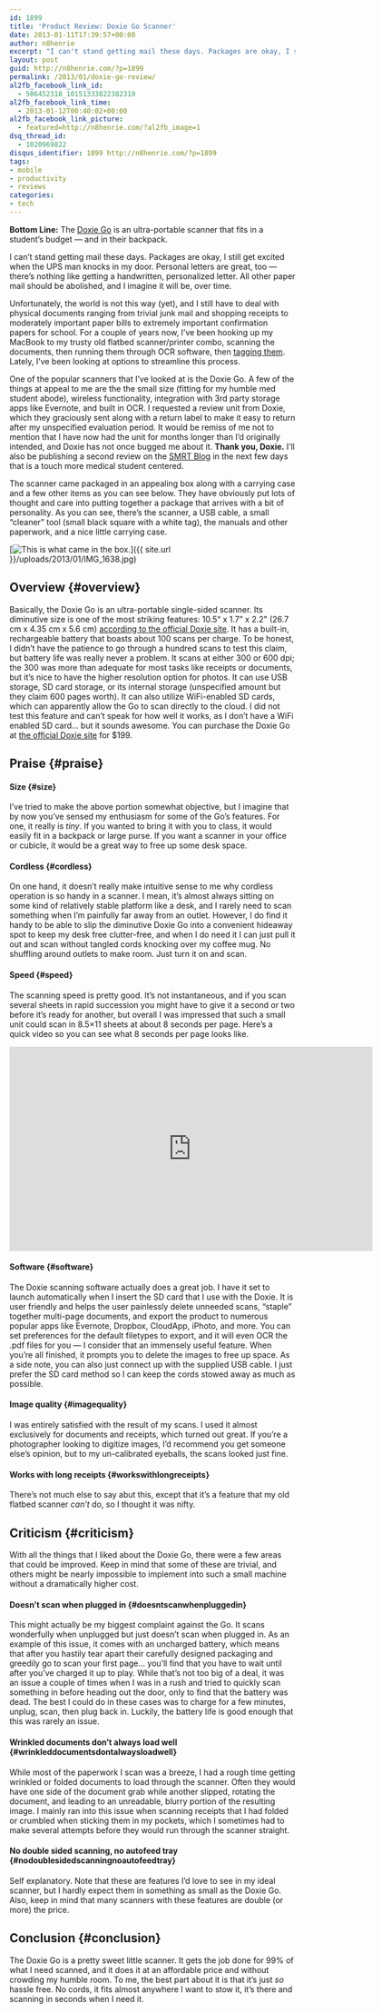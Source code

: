 ```yaml
---
id: 1899
title: 'Product Review: Doxie Go Scanner'
date: 2013-01-11T17:39:57+00:00
author: n8henrie
excerpt: "I can't stand getting mail these days. Packages are okay, I still get excited when the UPS man knocks in my door.  Personal letters are great, too -- there's nothing like getting a handwritten, personalized letter.  All other paper mail should be abolished, and I imagine it will be, over time."
layout: post
guid: http://n8henrie.com/?p=1899
permalink: /2013/01/doxie-go-review/
al2fb_facebook_link_id:
  - 506452318_10151333822382319
al2fb_facebook_link_time:
  - 2013-01-12T00:40:02+00:00
al2fb_facebook_link_picture:
  - featured=http://n8henrie.com/?al2fb_image=1
dsq_thread_id:
  - 1020969822
disqus_identifier: 1899 http://n8henrie.com/?p=1899
tags:
- mobile
- productivity
- reviews
categories:
- tech
---
```

**Bottom Line:** The <a href="http://getdoxie.com/product/doxie-go/index.html" title="Doxie Go at GetDoxie.com" target="_blank">Doxie Go</a> is an ultra-portable scanner that fits in a student’s budget — and in their backpack.
  
<!--more-->

I can’t stand getting mail these days. Packages are okay, I still get excited when the UPS man knocks in my door. Personal letters are great, too — there’s nothing like getting a handwritten, personalized letter. All other paper mail should be abolished, and I imagine it will be, over time.

Unfortunately, the world is not this way (yet), and I still have to deal with physical documents ranging from trivial junk mail and shopping receipts to moderately important paper bills to extremely important confirmation papers for school. For a couple of years now, I’ve been hooking up my MacBook to my trusty old flatbed scanner/printer combo, scanning the documents, then running them through OCR software, then [tagging them](http://www.n8henrie.com/2012/06/converting-openmeta-tags-to-evernote/ "Evernote and tags vs folders"). Lately, I’ve been looking at options to streamline this process.

One of the popular scanners that I’ve looked at is the Doxie Go. A few of the things at appeal to me are the the small size (fitting for my humble med student abode), wireless functionality, integration with 3rd party storage apps like Evernote, and built in OCR. I requested a review unit from Doxie, which they graciously sent along with a return label to make it easy to return after my unspecified evaluation period. It would be remiss of me not to mention that I have now had the unit for months longer than I’d originally intended, and Doxie has not once bugged me about it. **Thank you, Doxie.** I’ll also be publishing a second review on the [SMRT Blog](http://smrt.posterous.com) in the next few days that is a touch more medical student centered.

The scanner came packaged in an appealing box along with a carrying case and a few other items as you can see below. They have obviously put lots of thought and care into putting together a package that arrives with a bit of personality. As you can see, there’s the scanner, a USB cable, a small “cleaner” tool (small black square with a white tag), the manuals and other paperwork, and a nice little carrying case.

[<img src="{{ site.url }}/uploads/2013/01/IMG_1638.jpg" alt="This is what came in the box." class="aligncenter size-medium wp-image-1891" />]({{ site.url }}/uploads/2013/01/IMG_1638.jpg) 

## Overview {#overview}

Basically, the Doxie Go is an ultra-portable single-sided scanner. Its diminutive size is one of the most striking features: 10.5“ x 1.7” x 2.2" (26.7 cm x 4.35 cm x 5.6 cm) [according to the official Doxie site](http://www.getdoxie.com/product/doxie-go/techspecs.html). It has a built-in, rechargeable battery that boasts about 100 scans per charge. To be honest, I didn’t have the patience to go through a hundred scans to test this claim, but battery life was really never a problem. It scans at either 300 or 600 dpi; the 300 was more than adequate for most tasks like receipts or documents, but it’s nice to have the higher resolution option for photos. It can use USB storage, SD card storage, or its internal storage (unspecified amount but they claim 600 pages worth). It can also utilize WiFi-enabled SD cards, which can apparently allow the Go to scan directly to the cloud. I did not test this feature and can’t speak for how well it works, as I don’t have a WiFi enabled SD card… but it sounds awesome. You can purchase the Doxie Go at [the official Doxie site](http://getdoxie.com) for $199. 

## Praise {#praise}

#### Size {#size}

I’ve tried to make the above portion somewhat objective, but I imagine that by now you’ve sensed my enthusiasm for some of the Go’s features. For one, it really is _tiny_. If you wanted to bring it with you to class, it would easily fit in a backpack or large purse. If you want a scanner in your office or cubicle, it would be a great way to free up some desk space.

#### Cordless {#cordless}

On one hand, it doesn’t really make intuitive sense to me why cordless operation is so handy in a scanner. I mean, it’s almost always sitting on some kind of relatively stable platform like a desk, and I rarely need to scan something when I’m painfully far away from an outlet. However, I do find it handy to be able to slip the diminutive Doxie Go into a convenient hideaway spot to keep my desk free clutter-free, and when I do need it I can just pull it out and scan without tangled cords knocking over my coffee mug. No shuffling around outlets to make room. Just turn it on and scan.

#### Speed {#speed}

The scanning speed is pretty good. It’s not instantaneous, and if you scan several sheets in rapid succession you might have to give it a second or two before it’s ready for another, but overall I was impressed that such a small unit could scan in 8.5×11 sheets at about 8 seconds per page. Here’s a quick video so you can see what 8 seconds per page looks like.

<iframe width="640" height="360" src="http://www.youtube.com/embed/-Upadbyyatg?list=UUKTMezsEarDEsy8QGB3qsyQ" frameborder="0" allowfullscreen></iframe>

#### Software {#software}

The Doxie scanning software actually does a great job. I have it set to launch automatically when I insert the SD card that I use with the Doxie. It is user friendly and helps the user painlessly delete unneeded scans, “staple” together multi-page documents, and export the product to numerous popular apps like Evernote, Dropbox, CloudApp, iPhoto, and more. You can set preferences for the default filetypes to export, and it will even OCR the .pdf files for you — I consider that an immensely useful feature. When you’re all finished, it prompts you to delete the images to free up space. As a side note, you can also just connect up with the supplied USB cable. I just prefer the SD card method so I can keep the cords stowed away as much as possible. 

#### Image quality {#imagequality}

I was entirely satisfied with the result of my scans. I used it almost exclusively for documents and receipts, which turned out great. If you’re a photographer looking to digitize images, I’d recommend you get someone else’s opinion, but to my un-calibrated eyeballs, the scans looked just fine. 

#### Works with long receipts {#workswithlongreceipts}

There’s not much else to say abut this, except that it’s a feature that my old flatbed scanner _can’t_ do, so I thought it was nifty. 

## Criticism {#criticism}

With all the things that I liked about the Doxie Go, there were a few areas that could be improved. Keep in mind that some of these are trivial, and others might be nearly impossible to implement into such a small machine without a dramatically higher cost.

#### Doesn’t scan when plugged in {#doesntscanwhenpluggedin}

This might actually be my biggest complaint against the Go. It scans wonderfully when unplugged but just doesn’t scan when plugged in. As an example of this issue, it comes with an uncharged battery, which means that after you hastily tear apart their carefully designed packaging and greedily go to scan your first page… you’ll find that you have to wait until after you’ve charged it up to play. While that’s not too big of a deal, it was an issue a couple of times when I was in a rush and tried to quickly scan something in before heading out the door, only to find that the battery was dead. The best I could do in these cases was to charge for a few minutes, unplug, scan, then plug back in. Luckily, the battery life is good enough that this was rarely an issue. 

#### Wrinkled documents don’t always load well {#wrinkleddocumentsdontalwaysloadwell}

While most of the paperwork I scan was a breeze, I had a rough time getting wrinkled or folded documents to load through the scanner. Often they would have one side of the document grab while another slipped, rotating the document, and leading to an unreadable, blurry portion of the resulting image. I mainly ran into this issue when scanning receipts that I had folded or crumbled when sticking them in my pockets, which I sometimes had to make several attempts before they would run through the scanner straight. 

#### No double sided scanning, no autofeed tray {#nodoublesidedscanningnoautofeedtray}

Self explanatory. Note that these are features I’d love to see in my ideal scanner, but I hardly expect them in something as small as the Doxie Go. Also, keep in mind that many scanners with these features are double (or more) the price.

## Conclusion {#conclusion}

The Doxie Go is a pretty sweet little scanner. It gets the job done for 99% of what I need scanned, and it does it at an affordable price and without crowding my humble room. To me, the best part about it is that it’s just _so_ hassle free. No cords, it fits almost anywhere I want to stow it, it’s there and scanning in seconds when I need it.
